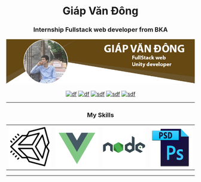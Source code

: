 <h1 align="center">Giáp Văn Đông</h1>
<h3 align="center">Internship Fullstack web developer from BKA</h3>

![](https://github.com/giapdong/giapdong/raw/master/images/Cover.png)

<p align="center">
  <a href="https://codepen.io/df" target="blank"><img align="center" src="https://cdn.jsdelivr.net/npm/simple-icons@3.0.1/icons/codepen.svg" alt="df" height="20" width="20" /></a>
  <a href="https://twitter.com/df" target="blank"><img align="center" src="https://cdn.jsdelivr.net/npm/simple-icons@3.0.1/icons/twitter.svg" alt="df" height="20" width="20" /></a>
  <a href="https://stackoverflow.com/sdf" target="blank"><img align="center" src="https://cdn.jsdelivr.net/npm/simple-icons@3.0.1/icons/stackoverflow.svg" alt="sdf" height="20" width="20" /></a>
  <a href="https://kaggle.com/sdf" target="blank"><img align="center" src="https://cdn.jsdelivr.net/npm/simple-icons@3.0.1/icons/kaggle.svg" alt="sdf" height="20" width="20" /></a>
  <a href="https://instagram.com/sdf" target="blank"><img align="center" src="https://cdn.jsdelivr.net/npm/simple-icons@3.0.1/icons/instagram.svg" alt="sdf" height="20" width="20" /></a>
</p>

---

<!-- Skill area -->
<h3 align="center">My Skills</h3>
<table>
  <tbody>
    <tr>
      <td align="center" valign="middle">
        <a href="https://unity.com/" target="_blank">
          <img width="222px" src="https://github.com/giapdong/giapdong/raw/master/svg/icons8-unity.svg">
        </a>
      </td>
      <td align="center" valign="middle">
        <a href="https://vuejs.org/" target="_blank">
          <img width="222px" src="https://github.com/giapdong/giapdong/raw/master/svg/icons8-vue-js.svg">
        </a>
      </td>
      <td align="center" valign="middle">
        <a href="https://nodejs.org/en/" target="_blank">
          <img width="222px" src="https://github.com/giapdong/giapdong/raw/master/svg/icons8-nodejs.svg">
        </a>
      </td>
      <td align="center" valign="middle">
        <a href="https://www.adobe.com/products/photoshop.html" target="_blank">
          <img width="222px" src="https://github.com/giapdong/giapdong/raw/master/images/PS.png">
        </a>
      </td>
    </tr><tr></tr>
  </tbody>
</table>

---
